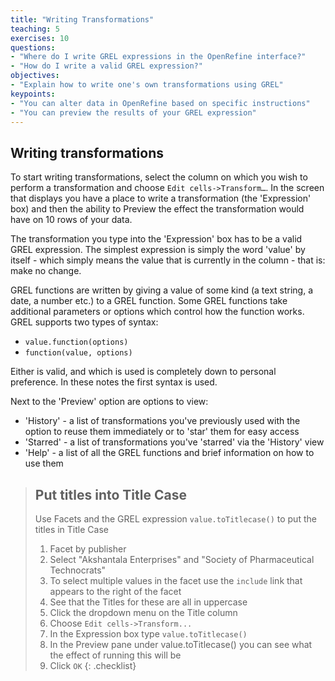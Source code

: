 ```yaml
---
title: "Writing Transformations"
teaching: 5
exercises: 10
questions:
- "Where do I write GREL expressions in the OpenRefine interface?"
- "How do I write a valid GREL expression?"
objectives:
- "Explain how to write one's own transformations using GREL"
keypoints:
- "You can alter data in OpenRefine based on specific instructions"
- "You can preview the results of your GREL expression"
---
```


## Writing transformations

To start writing transformations, select the column on which you wish to perform a transformation and choose ```Edit cells->Transform…```. In the screen that displays you have a place to write a transformation (the 'Expression' box) and then the ability to Preview the effect the transformation would have on 10 rows of your data.

The transformation you type into the 'Expression' box has to be a valid GREL expression. The simplest expression is simply the word 'value' by itself - which simply means the value that is currently in the column - that is: make no change.

GREL functions are written by giving a value of some kind (a text string, a date, a number etc.) to a GREL function. Some GREL functions take additional parameters or options which control how the function works. GREL supports two types of syntax:

* ```value.function(options)```
* ```function(value, options)```

Either is valid, and which is used is completely down to personal preference. In these notes the first syntax is used.

Next to the 'Preview' option are options to view:

* 'History' - a list of transformations you've previously used with the option to reuse them immediately or to 'star' them for easy access
* 'Starred' - a list of transformations you've 'starred' via the 'History' view
* 'Help' - a list of all the GREL functions and brief information on how to use them

>## Put titles into Title Case
>Use Facets and the GREL expression ```value.toTitlecase()``` to put the titles in Title Case
>1. Facet by publisher
>2. Select "Akshantala Enterprises" and "Society of Pharmaceutical Technocrats"
>3. To select multiple values in the facet use the ```include``` link that appears to the right of the facet
>4. See that the Titles for these are all in uppercase
>5.  Click the dropdown menu on the Title column
>6. Choose ```Edit cells->Transform...```
>7. In the Expression box type ```value.toTitlecase()```
>8. In the Preview pane under value.toTitlecase() you can see what the effect of running this will be
>9. Click ```OK```
{: .checklist}
